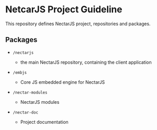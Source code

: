 # NetcarJS Project Guideline

This repository defines NectarJS project, repositories and packages.

## Packages
  
 * `/nectarjs`
    * the main NectarJS repository, containing the client application
  
 * `/embjs`
    * Core JS embedded engine for NectarJS
   
 * `/nectar-modules`
    * NectarJS modules
  
 * `/nectar-doc`
    * Project documentation

